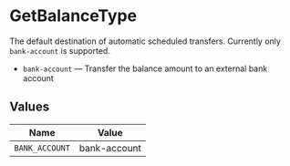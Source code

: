 # GetBalanceType

The default destination of automatic scheduled transfers. Currently only `bank-account` is supported.

* `bank-account` — Transfer the balance amount to an external bank account


## Values

| Name           | Value          |
| -------------- | -------------- |
| `BANK_ACCOUNT` | bank-account   |
